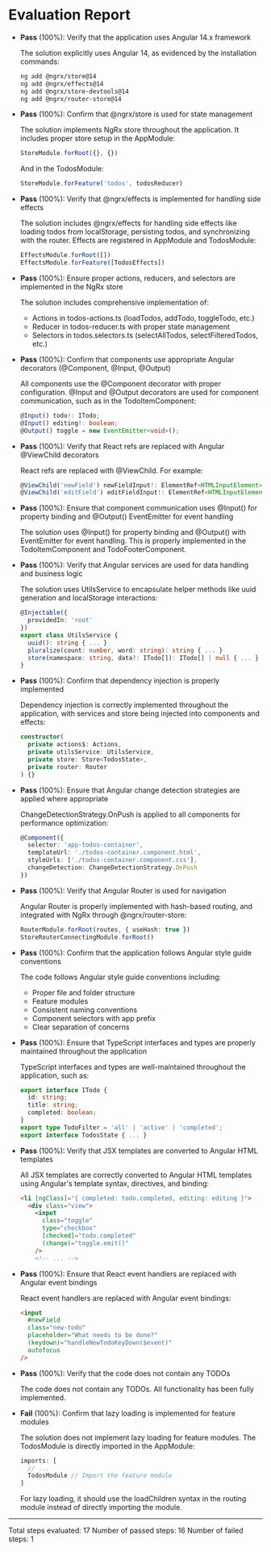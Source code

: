 # Evaluation Report

- **Pass** (100%): Verify that the application uses Angular 14.x framework
  
  The solution explicitly uses Angular 14, as evidenced by the installation commands:
  ```bash
  ng add @ngrx/store@14
  ng add @ngrx/effects@14
  ng add @ngrx/store-devtools@14
  ng add @ngrx/router-store@14
  ```

- **Pass** (100%): Confirm that @ngrx/store is used for state management
  
  The solution implements NgRx store throughout the application. It includes proper store setup in the AppModule:
  ```typescript
  StoreModule.forRoot({}, {})
  ```
  And in the TodosModule:
  ```typescript
  StoreModule.forFeature('todos', todosReducer)
  ```

- **Pass** (100%): Verify that @ngrx/effects is implemented for handling side effects
  
  The solution includes @ngrx/effects for handling side effects like loading todos from localStorage, persisting todos, and synchronizing with the router. Effects are registered in AppModule and TodosModule:
  ```typescript
  EffectsModule.forRoot([])
  EffectsModule.forFeature([TodosEffects])
  ```

- **Pass** (100%): Ensure proper actions, reducers, and selectors are implemented in the NgRx store
  
  The solution includes comprehensive implementation of:
  - Actions in todos-actions.ts (loadTodos, addTodo, toggleTodo, etc.)
  - Reducer in todos-reducer.ts with proper state management
  - Selectors in todos.selectors.ts (selectAllTodos, selectFilteredTodos, etc.)

- **Pass** (100%): Confirm that components use appropriate Angular decorators (@Component, @Input, @Output)
  
  All components use the @Component decorator with proper configuration. @Input and @Output decorators are used for component communication, such as in the TodoItemComponent:
  ```typescript
  @Input() todo!: ITodo;
  @Input() editing!: boolean;
  @Output() toggle = new EventEmitter<void>();
  ```

- **Pass** (100%): Verify that React refs are replaced with Angular @ViewChild decorators
  
  React refs are replaced with @ViewChild. For example:
  ```typescript
  @ViewChild('newField') newFieldInput!: ElementRef<HTMLInputElement>;
  @ViewChild('editField') editFieldInput!: ElementRef<HTMLInputElement>;
  ```

- **Pass** (100%): Ensure that component communication uses @Input() for property binding and @Output() EventEmitter for event handling
  
  The solution uses @Input() for property binding and @Output() with EventEmitter for event handling. This is properly implemented in the TodoItemComponent and TodoFooterComponent.

- **Pass** (100%): Verify that Angular services are used for data handling and business logic
  
  The solution uses UtilsService to encapsulate helper methods like uuid generation and localStorage interactions:
  ```typescript
  @Injectable({
    providedIn: 'root'
  })
  export class UtilsService {
    uuid(): string { ... }
    pluralize(count: number, word: string): string { ... }
    store(namespace: string, data?: ITodo[]): ITodo[] | null { ... }
  }
  ```

- **Pass** (100%): Confirm that dependency injection is properly implemented
  
  Dependency injection is correctly implemented throughout the application, with services and store being injected into components and effects:
  ```typescript
  constructor(
    private actions$: Actions,
    private utilsService: UtilsService,
    private store: Store<TodosState>,
    private router: Router
  ) {}
  ```

- **Pass** (100%): Ensure that Angular change detection strategies are applied where appropriate
  
  ChangeDetectionStrategy.OnPush is applied to all components for performance optimization:
  ```typescript
  @Component({
    selector: 'app-todos-container',
    templateUrl: './todos-container.component.html',
    styleUrls: ['./todos-container.component.css'],
    changeDetection: ChangeDetectionStrategy.OnPush
  })
  ```

- **Pass** (100%): Verify that Angular Router is used for navigation
  
  Angular Router is properly implemented with hash-based routing, and integrated with NgRx through @ngrx/router-store:
  ```typescript
  RouterModule.forRoot(routes, { useHash: true })
  StoreRouterConnectingModule.forRoot()
  ```

- **Pass** (100%): Confirm that the application follows Angular style guide conventions
  
  The code follows Angular style guide conventions including:
  - Proper file and folder structure
  - Feature modules
  - Consistent naming conventions
  - Component selectors with app prefix
  - Clear separation of concerns

- **Pass** (100%): Ensure that TypeScript interfaces and types are properly maintained throughout the application
  
  TypeScript interfaces and types are well-maintained throughout the application, such as:
  ```typescript
  export interface ITodo {
    id: string;
    title: string;
    completed: boolean;
  }
  export type TodoFilter = 'all' | 'active' | 'completed';
  export interface TodosState { ... }
  ```

- **Pass** (100%): Verify that JSX templates are converted to Angular HTML templates
  
  All JSX templates are correctly converted to Angular HTML templates using Angular's template syntax, directives, and binding:
  ```html
  <li [ngClass]="{ completed: todo.completed, editing: editing }">
    <div class="view">
      <input
        class="toggle"
        type="checkbox"
        [checked]="todo.completed"
        (change)="toggle.emit()"
      />
      <!-- ... -->
  ```

- **Pass** (100%): Ensure that React event handlers are replaced with Angular event bindings
  
  React event handlers are replaced with Angular event bindings:
  ```html
  <input
    #newField
    class="new-todo"
    placeholder="What needs to be done?"
    (keydown)="handleNewTodoKeyDown($event)"
    autofocus
  />
  ```

- **Pass** (100%): Verify that the code does not contain any TODOs
  
  The code does not contain any TODOs. All functionality has been fully implemented.

- **Fail** (100%): Confirm that lazy loading is implemented for feature modules
  
  The solution does not implement lazy loading for feature modules. The TodosModule is directly imported in the AppModule:
  ```typescript
  imports: [
    // ...
    TodosModule // Import the feature module
  ]
  ```
  
  For lazy loading, it should use the loadChildren syntax in the routing module instead of directly importing the module.

---

Total steps evaluated: 17
Number of passed steps: 16
Number of failed steps: 1